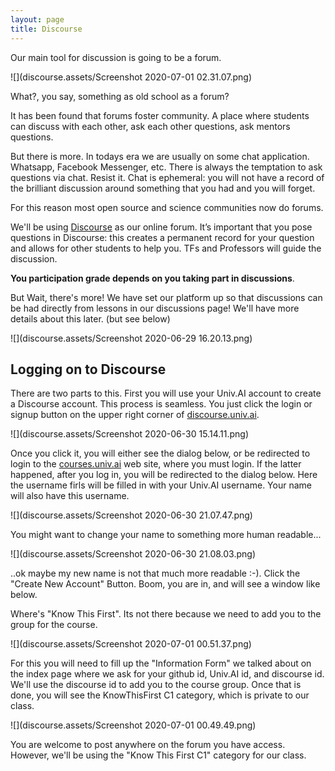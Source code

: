 ```yaml
---
layout: page
title: Discourse
--- 
```


Our main tool for discussion is going to be a forum.

![](discourse.assets/Screenshot 2020-07-01 02.31.07.png)

What?, you say, something as old school as a forum?

It has been found that forums foster community. A place where students can discuss with each other, ask each other questions, ask mentors questions.

But there is more. In todays era we are usually on some chat application. Whatsapp, Facebook Messenger, etc. There is always the temptation to ask questions via chat. Resist it. Chat is ephemeral: you will not have a record of the brilliant discussion around something that you had and you will forget.

For this reason most open source and science communities now do forums.

We'll be using [Discourse](https://discourse.univ.ai) as our online forum. It’s important that you pose questions in Discourse: this creates a permanent record for your question and allows for other students to help you. TFs and Professors will guide the discussion. 

**You participation grade depends on you taking part in discussions**.

But Wait, there's more! We have set our platform up so that discussions can be had directly from lessons in our discussions page! We'll have more details about this later. (but see below)

![](discourse.assets/Screenshot 2020-06-29 16.20.13.png)

## Logging on to Discourse

There are two parts to this. First you will use your Univ.AI account to create a Discourse account. This process is seamless. You just click the login or signup button on the upper right corner of [discourse.univ.ai](https://discourse.univ.ai).

![](discourse.assets/Screenshot 2020-06-30 15.14.11.png)

Once you click it, you will either see the dialog below, or  be redirected to login to the [courses.univ.ai](https://courses.univ.ai) web site, where you must login. If the latter happened, after you log in, you will be redirected to the dialog below. Here the username firls will be filled in with your Univ.AI username. Your name will also have this username.

![](discourse.assets/Screenshot 2020-06-30 21.07.47.png)

You might want to change your name to something more human readable...

![](discourse.assets/Screenshot 2020-06-30 21.08.03.png)

..ok maybe my new name is not that much more readable :-). Click the "Create New Account" Button. Boom, you are in, and will see a window like below.

Where's "Know This First". Its not there because we need to add you to the group for the course. 

![](discourse.assets/Screenshot 2020-07-01 00.51.37.png)

For this you will need to fill up the "Information Form" we talked about on the index page where we ask for your github id, Univ.AI id, and discourse id. We'll use the discourse id to add you to the course group. Once that is done, you will see the KnowThisFirst C1 category, which is private to our class.

![](discourse.assets/Screenshot 2020-07-01 00.49.49.png)

You are welcome to post anywhere on the forum you have access. However, we'll be using the "Know This First C1" category for our class.
